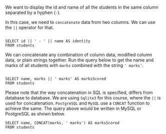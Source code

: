 We want to display the id and name of all the students in the same column separated by a hyphen (`-`).

In this case, we need to `concatenate` data from two columns.
We can use the `||` operator for that.

<codeblock language="sql" dbName="students1.db" type="lesson">
<code>
SELECT id || ' - ' || name AS identity
FROM students
</code>
</codeblock>

We can concatenate any combination of column data, modified column data, or plain strings together.
Run the query below to get the name and marks of all students with `marks` combined with the string `' marks'`.

<codeblock language="sql" dbName="students1.db" type="lesson">
<code>
SELECT name, marks || ' marks' AS marksScored
FROM students
</code>
</codeblock>

Please note that the way concatenation in SQL is specified, differs from database to database.
We are using `Sqlite3` for this course, where the `||` is used for concatenation.
`PostgreSQL` and `MySQL` use a `CONCAT` function to achieve the same.
The query above would be written in MySQL or PostgreSQL as shown below.

```
SELECT name, CONCAT(marks, ' marks') AS marksScored
FROM students
```